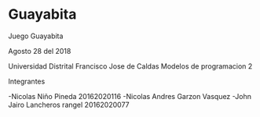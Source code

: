 # Guayabita
Juego Guayabita

Agosto 28 del 2018

Universidad Distrital Francisco Jose de Caldas
Modelos de programacion 2

Integrantes

-Nicolas Niño Pineda               20162020116
-Nicolas Andres Garzon Vasquez
-John Jairo Lancheros rangel       20162020077
